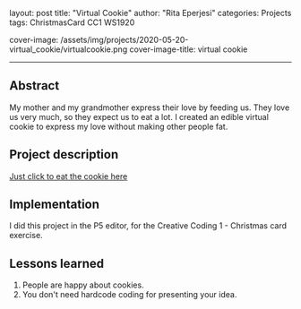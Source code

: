 layout: post
title: "Virtual Cookie"
author: "Rita Eperjesi"
categories: Projects
tags: ChristmasCard CC1 WS1920

cover-image: /assets/img/projects/2020-05-20-virtual_cookie/virtualcookie.png 
cover-image-title: virtual cookie 

---

## Abstract
My mother and my grandmother express their love by feeding us. They love us very much, so they expect us to eat a lot. 
I created an edible virtual cookie to express my love without making other people fat. 

## Project description
[Just click to eat the cookie here](https://editor.p5js.org/eperjesirit@gmail.com/full/u7MrXMKRf)

## Implementation
I did this project in the P5 editor, for the Creative Coding 1 - Christmas card exercise.

## Lessons learned
1. People are happy about cookies.
2. You don't need hardcode coding for presenting your idea. 
